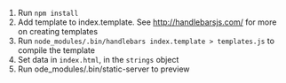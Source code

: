 1. Run `npm install`
2. Add template to index.template. See http://handlebarsjs.com/ for more on creating templates
3. Run `node_modules/.bin/handlebars index.template > templates.js` to compile the template
4. Set data in `index.html`, in the `strings` object
5. Run ode_modules/.bin/static-server to preview
